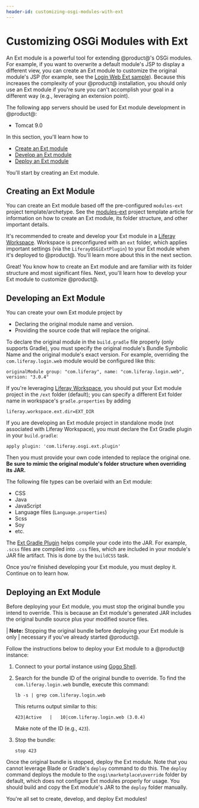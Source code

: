 ```yaml
---
header-id: customizing-osgi-modules-with-ext
---
```


# Customizing OSGi Modules with Ext

An Ext module is a powerful tool for extending @product@'s OSGi modules. For
example, if you want to overwrite a default module's JSP to display a different
view, you can create an Ext module to customize the original module's JSP (for
example, see the
[Login Web Ext sample](/docs/7-2/reference/-/knowledge_base/r/login-web-ext)).
Because this increases the complexity of your @product@ installation, you should
only use an Ext module if you're sure you can't accomplish your goal in a
different way (e.g., leveraging an extension point).

The following app servers should be used for Ext module development in
@product@:

- Tomcat 9.0

In this section, you'll learn how to

- [Create an Ext module](/docs/7-2/reference/-/knowledge_base/r/creating-an-ext-module)
- [Develop an Ext module](/docs/7-2/reference/-/knowledge_base/r/developing-an-ext-module)
- [Deploy an Ext module](/docs/7-2/reference/-/knowledge_base/r/deploying-an-ext-module)

You'll start by creating an Ext module.

## Creating an Ext Module

You can create an Ext module based off the pre-configured `modules-ext` project
template/archetype. See the
[modules-ext](/docs/7-2/reference/-/knowledge_base/r/modules-ext-template)
project template article for information on how to create an Ext module, its
folder structure, and other important details.

It's recommended to create and develop your Ext module in a
[Liferay Workspace](/docs/7-2/reference/-/knowledge_base/r/liferay-workspace).
Workspace is preconfigured with an `ext` folder, which applies important
settings (via the `LiferayOSGiExtPlugin`) to your Ext module when it's deployed
to @product@. You'll learn more about this in the next section.

Great! You know how to create an Ext module and are familiar with its folder
structure and most significant files. Next, you'll learn how to develop your Ext
module to customize @product@. 

## Developing an Ext Module

You can create your own Ext module project by

- Declaring the original module name and version.
- Providing the source code that will replace the original.

To declare the original module in the `build.gradle` file properly (only
supports Gradle), you must specify the original module's Bundle Symbolic Name
and the original module's exact version. For example, overriding the
`com.liferay.login.web` module would be configured like this:

    originalModule group: "com.liferay", name: "com.liferay.login.web", version: "3.0.4"

If you're leveraging
[Liferay Workspace](/docs/7-2/reference/-/knowledge_base/r/liferay-workspace),
you should put your Ext module project in the `/ext` folder (default); you can
specify a different Ext folder name in workspace's `gradle.properties` by adding

    liferay.workspace.ext.dir=EXT_DIR

If you are developing an Ext module project in standalone mode (not associated
with Liferay Workspace), you must declare the Ext Gradle plugin in your
`build.gradle`:

    apply plugin: 'com.liferay.osgi.ext.plugin'

Then you must provide your own code intended to replace the original one. **Be
sure to mimic the original module's folder structure when overriding its JAR.**

The following file types can be overlaid with an Ext module:

- CSS
- Java
- JavaScript
- Language files (`Language.properties`)
- Scss
- Soy
- etc.

The
[Ext Gradle Plugin](https://github.com/liferay/liferay-portal/blob/master/modules/sdk/gradle-plugins/src/main/java/com/liferay/gradle/plugins/LiferayOSGiExtPlugin.java)
helps compile your code into the JAR. For example, `.scss` files are compiled
into `.css` files, which are included in your module's JAR file artifact. This
is done by the `buildCSS` task.

Once you're finished developing your Ext module, you must deploy it. Continue on
to learn how.

## Deploying an Ext Module

Before deploying your Ext module, you must stop the original bundle you intend
to override. This is because an Ext module's generated JAR includes the original
bundle source plus your modified source files.

| **Note:** Stopping the original bundle before deploying your Ext module is only
| necessary if you've already started @product@.

Follow the instructions below to deploy your Ext module to a @product@ instance:

1.  Connect to your portal instance using
    [Gogo Shell](/docs/7-2/customization/-/knowledge_base/c/using-the-felix-gogo-shell).

2.  Search for the bundle ID of the original bundle to override. To find the
    `com.liferay.login.web` bundle, execute this command:

        lb -s | grep com.liferay.login.web

    This returns output similar to this:

        423|Active   |   10|com.liferay.login.web (3.0.4)

    Make note of the ID (e.g., `423`).

3.  Stop the bundle:

        stop 423

Once the original bundle is stopped, deploy the Ext module. Note that you cannot
leverage Blade or Gradle's `deploy` command to do this. The `deploy` command
deploys the module to the `osgi\marketplace\override` folder by default, which
does not configure Ext modules properly for usage. You should build and copy the
Ext module's JAR to the `deploy` folder manually.

You're all set to create, develop, and deploy Ext modules!

